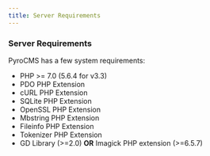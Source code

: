 ```yaml
---
title: Server Requirements  
---
```


### Server Requirements

PyroCMS has a few system requirements:

*   PHP >= 7.0 (5.6.4 for v3.3)
*   PDO PHP Extension
*   cURL PHP Extension
*   SQLite PHP Extension
*   OpenSSL PHP Extension
*   Mbstring PHP Extension
*   Fileinfo PHP Extension
*   Tokenizer PHP Extension
*   GD Library (>=2.0) **OR** Imagick PHP extension (>=6.5.7)
